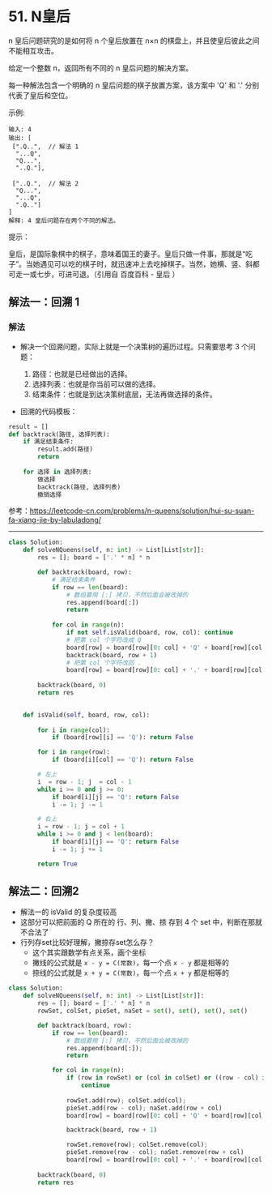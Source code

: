 # 51. N皇后
n 皇后问题研究的是如何将 n 个皇后放置在 n×n 的棋盘上，并且使皇后彼此之间不能相互攻击。

给定一个整数 n，返回所有不同的 n 皇后问题的解决方案。

每一种解法包含一个明确的 n 皇后问题的棋子放置方案，该方案中 'Q' 和 '.' 分别代表了皇后和空位。

示例:
```
输入: 4
输出: [
 [".Q..",  // 解法 1
  "...Q",
  "Q...",
  "..Q."],

 ["..Q.",  // 解法 2
  "Q...",
  "...Q",
  ".Q.."]
]
解释: 4 皇后问题存在两个不同的解法。
```

提示：

皇后，是国际象棋中的棋子，意味着国王的妻子。皇后只做一件事，那就是“吃子”。当她遇见可以吃的棋子时，就迅速冲上去吃掉棋子。当然，她横、竖、斜都可走一或七步，可进可退。（引用自 百度百科 - 皇后 ）


## 解法一：回溯 1
### 解法
- 解决一个回溯问题，实际上就是一个决策树的遍历过程。只需要思考 3 个问题：
    1. 路径：也就是已经做出的选择。
    2. 选择列表：也就是你当前可以做的选择。
    3. 结束条件：也就是到达决策树底层，无法再做选择的条件。

- 回溯的代码模板：
``` python
result = []
def backtrack(路径, 选择列表):
    if 满足结束条件:
        result.add(路径)
        return
    
    for 选择 in 选择列表:
        做选择
        backtrack(路径, 选择列表)
        撤销选择
```

参考：https://leetcode-cn.com/problems/n-queens/solution/hui-su-suan-fa-xiang-jie-by-labuladong/

---
``` python
class Solution:
    def solveNQueens(self, n: int) -> List[List[str]]:
        res = []; board = ['.' * n] * n

        def backtrack(board, row):
            # 满足结束条件
            if row == len(board):
                # 数组要用 [:] 拷贝，不然后面会被改掉的
                res.append(board[:])
                return
            
            for col in range(n):
                if not self.isValid(board, row, col): continue
                # 把第 col 个字符改成 Q
                board[row] = board[row][0: col] + 'Q' + board[row][col + 1: len(board)]
                backtrack(board, row + 1)
                # 把第 col 个字符改回 .
                board[row] = board[row][0: col] + '.' + board[row][col + 1: len(board)]
        
        backtrack(board, 0)
        return res
        

    def isValid(self, board, row, col):
        
        for i in range(col):
            if (board[row][i] == 'Q'): return False

        for i in range(row):
            if (board[i][col] == 'Q'): return False

        # 左上
        i  = row - 1; j  = col - 1
        while i >= 0 and j >= 0:
            if board[i][j] == 'Q': return False
            i -= 1; j -= 1

        # 右上
        i = row - 1; j = col + 1
        while i >= 0 and j < len(board): 
            if board[i][j] == 'Q': return False
            i -= 1; j += 1

        return True
```

## 解法二：回溯2
- 解法一的 isValid 的复杂度较高
- 这部分可以把前面的 Q 所在的 行、列、撇、捺 存到 4 个 set 中，判断在那就不合法了
- 行列存set比较好理解，撇捺存set怎么存？
    - 这个其实跟数学有点关系，画个坐标
    - 撇线的公式就是 `x - y = C(常数)`，每一个点 `x - y` 都是相等的
    - 捺线的公式就是 `x + y = C(常数)`，每一个点 `x + y` 都是相等的

```python
class Solution:
    def solveNQueens(self, n: int) -> List[List[str]]:
        res = []; board = ['.' * n] * n
        rowSet, colSet, pieSet, naSet = set(), set(), set(), set()

        def backtrack(board, row):
            if row == len(board):
                # 数组要用 [:] 拷贝，不然后面会被改掉的
                res.append(board[:]); 
                return

            for col in range(n):
                if (row in rowSet) or (col in colSet) or ((row - col) in pieSet) or ((row + col) in naSet): 
                    continue
                
                rowSet.add(row); colSet.add(col); 
                pieSet.add(row - col); naSet.add(row + col)
                board[row] = board[row][0: col] + 'Q' + board[row][col + 1: len(board)]

                backtrack(board, row + 1)

                rowSet.remove(row); colSet.remove(col); 
                pieSet.remove(row - col); naSet.remove(row + col)
                board[row] = board[row][0: col] + '.' + board[row][col + 1: len(board)]
        
        backtrack(board, 0)
        return res
```